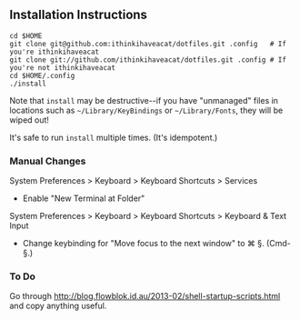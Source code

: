 ## Installation Instructions

    cd $HOME
    git clone git@github.com:ithinkihaveacat/dotfiles.git .config   # If you're ithinkihaveacat
    git clone git://github.com/ithinkihaveacat/dotfiles.git .config # If you're not ithinkihaveacat
    cd $HOME/.config
    ./install

Note that `install` may be destructive--if you have "unmanaged" files in
locations such as `~/Library/KeyBindings` or `~/Library/Fonts`, they
will be wiped out!

It's safe to run `install` multiple times.  (It's idempotent.)

### Manual Changes

System Preferences > Keyboard > Keyboard Shortcuts > Services

* Enable "New Terminal at Folder"

System Preferences > Keyboard > Keyboard Shortcuts > Keyboard & Text
Input

* Change keybinding for "Move focus to the next window" to ⌘ §.
(Cmd-§.)

### To Do

Go through
<http://blog.flowblok.id.au/2013-02/shell-startup-scripts.html> and
copy anything useful.
